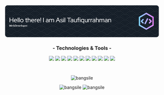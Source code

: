 <!-- ## Hello there! I'm Asil Taufiqurrahman👋 -->
<!--
**bangsile/bangsile** is a ✨ _special_ ✨ repository because its `README.md` (this file) appears on your GitHub profile.

Here are some ideas to get you started:

- 🔭 I’m currently working on ...
- 🌱 I’m currently learning ...
- 👯 I’m looking to collaborate on ...
- 🤔 I’m looking for help with ...
- 💬 Ask me about ...
- 📫 How to reach me: ...
- 😄 Pronouns: ...
- ⚡ Fun fact: ...
-->

![bangsile](/github-header-image.png)

<h3 align="center">- Technologies & Tools -</h3>

<p align="center">
  <img src="https://img.shields.io/badge/HTML5-E34F26?style=for-the-badge&logo=html5&logoColor=white" />
  <img src="https://img.shields.io/badge/CSS3-1572B6?style=for-the-badge&logo=css3&logoColor=white" />
  <img src="https://img.shields.io/badge/JavaScript-323330?style=for-the-badge&logo=javascript&logoColor=F7DF1E" />
  <img src="https://img.shields.io/badge/Node%20js-339933?style=for-the-badge&logo=nodedotjs&logoColor=white" />
  <img src="https://img.shields.io/badge/Express%20js-000000?style=for-the-badge&logo=express&logoColor=white" />
  <img src="https://img.shields.io/badge/hono-E36002?style=for-the-badge&logo=hono&logoColor=white" />
  <img src="https://img.shields.io/badge/bun-282a36?style=for-the-badge&logo=bun&logoColor=fbf0df" />
  <img src="https://img.shields.io/badge/Tailwind_CSS-38B2AC?style=for-the-badge&logo=tailwind-css&logoColor=white" />
  <img src="https://img.shields.io/badge/PHP-777BB4?style=for-the-badge&logo=php&logoColor=white" />
  <img src="https://img.shields.io/badge/Laravel-FF2D20?style=for-the-badge&logo=laravel&logoColor=white" />
  <img src="https://img.shields.io/badge/livewire-4e56a6?style=for-the-badge&logo=livewire&logoColor=white" />
</p>

<br>

<p align="center">
    <img src="https://github-readme-stats.vercel.app/api?username=bangsile&show_icons=true&locale=en&theme=radical" alt="bangsile" />
</p>
<p align="center">
    <img src="https://github-readme-streak-stats.herokuapp.com/?user=bangsile&&theme=radical" alt="bangsile" />
    <img src="https://github-readme-stats.vercel.app/api/top-langs?username=bangsile&show_icons=true&locale=en&layout=compact&theme=radical" alt="bangsile" />
</p>
